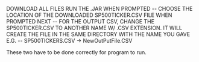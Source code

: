 DOWNLOAD ALL FILES 
RUN THE .JAR
WHEN PROMPTED -- CHOOSE THE LOCATION OF THE DOWNLOADED SP500TICKER.CSV FILE
WHEN PROMPTED NEXT -- FOR THE OUTPUT CSV, CHANGE THE SP500TICKER.CSV TO ANOTHER NAME W/ .CSV EXTENSION. IT WILL CREATE THE FILE IN THE SAME DIRECTORY WITH THE NAME YOU GAVE
	E.G. -- SP500TICKERS.CSV -> NewOutPutFile.CSV

These two have to be done correctly for program to run.